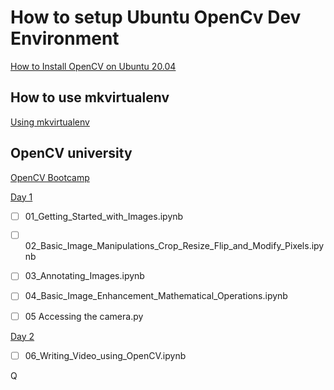 # How to setup Ubuntu OpenCv Dev Environment

[How to Install OpenCV on Ubuntu 20.04]( "https://vegastack.com/tutorials/how-to-install-opencv-on-ubuntu-20-04/")

## How to use mkvirtualenv

[Using mkvirtualenv](https://www.geeksforgeeks.org/using-mkvirtualenv-to-create-new-virtual-environment-python/)

## OpenCV university

[OpenCV Bootcamp](https://courses.opencv.org/courses/course-v01:OpenCV+Bootcamp+CV0/course/)

[Day 1](https://courses.opencv.org/courses/course-v1:OpenCV+Bootcamp+CV0/)

* [ ] 01_Getting_Started_with_Images.ipynb
* [ ] 02_Basic_Image_Manipulations_Crop_Resize_Flip_and_Modify_Pixels.ipynb

* [ ] 03_Annotating_Images.ipynb
* [ ] 04_Basic_Image_Enhancement_Mathematical_Operations.ipynb

* [ ] 05 Accessing the camera.py

[Day 2](https://courses.opencv.org/courses/course-v1:OpenCV+Bootcamp+CV0/courseware/457799bde2064b749df7fb0c0a741b5f/ae5729404790443cbd46f4234e0cd46b/?child=first)

* [ ] 06_Writing_Video_using_OpenCV.ipynb

Q
